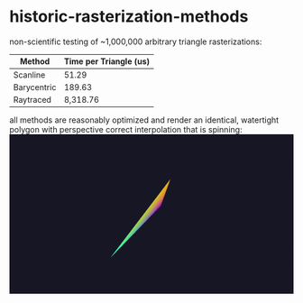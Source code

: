 # historic-rasterization-methods

non-scientific testing of ~1,000,000 arbitrary triangle rasterizations:

| Method      | Time per Triangle (us) |
| ------      | ---------------        |
| Scanline    | 51.29                  |
| Barycentric | 189.63                 |
| Raytraced   | 8,318.76               |

all methods are reasonably optimized and render an identical, watertight polygon with perspective correct interpolation that is spinning:
![alt text](https://github.com/adambigg-s/historic-rasterization-methods/blob/main/rasterizers/demo/spin.gif)
